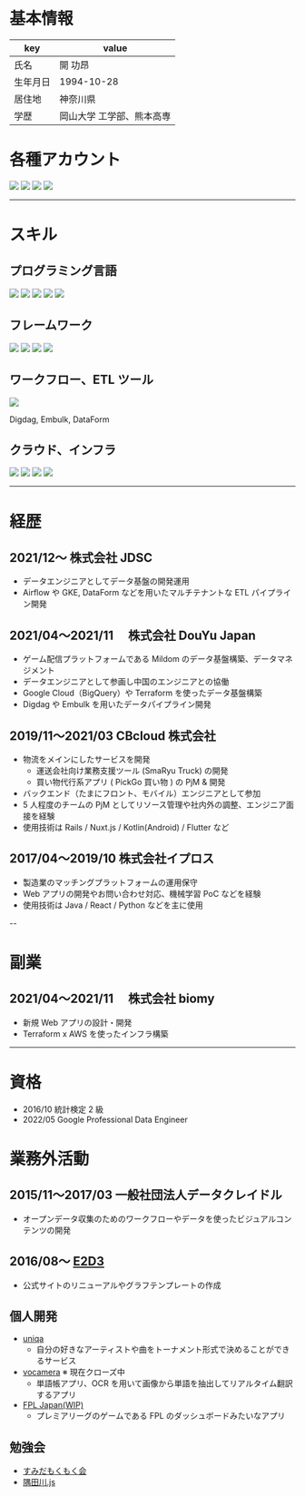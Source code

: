 # 基本情報

| key      | value                     |
| -------- | ------------------------- |
| 氏名     | 開 功昂                   |
| 生年月日 | 1994-10-28                |
| 居住地   | 神奈川県                  |
| 学歴     | 岡山大学 工学部、熊本高専 |

# 各種アカウント

<a href="https://github.com/hiracky16" target="_blank"><img src="https://img.shields.io/badge/hiracky16-12100E.svg?style=flat&logo=github"></a>
<a href="https://twitter.com/hiracky16" target="_blank"><img src="https://img.shields.io/badge/hiracky16-1DA1F2.svg?style=flat&logo=Twitter&logoColor=white"></a>
<a href="https://qiita.com/hiracky16" target="_blank"><img src="https://img.shields.io/badge/hiracky16-55C500.svg?style=flat&logo=qiita&logoColor=white"></a>
<a href="https://zenn.dev/hiracky16" target="_blank"><img src="https://img.shields.io/badge/hiracky16-3EA8FF.svg?style=flat&logo=Zenn&logoColor=white"></a>

---

# スキル

## プログラミング言語

<p>
<img src="https://img.shields.io/badge/Java-007396.svg?style=flat&logo=java">
<img src="https://img.shields.io/badge/Python-3776AB.svg?style=flat&logo=python&logoColor=white">
<img src="https://img.shields.io/badge/Ruby-CC342D.svg?style=flat&logo=ruby&logoColor=white">
<img src="https://img.shields.io/badge/TypeScript-3178C6.svg?style=flat&logo=typescript&logoColor=white">
<img src="https://img.shields.io/badge/JavaScript-F7DF1E.svg?style=flat&logo=javascript&logoColor=white">
</p>

## フレームワーク

<p>
<img src="https://img.shields.io/badge/Ruby%20on%20Rails-CC0000.svg?style=flat&logo=ruby%20on%20rails&logoColor=white">
<img src="https://img.shields.io/badge/Flutter-02569B.svg?style=flat&logo=flutter&logoColor=white">
<img src="https://img.shields.io/badge/Nuxt-00C58E.svg?style=flat&logo=Nuxt.js&logoColor=white">
<img src="https://img.shields.io/badge/Vue-00C58E.svg?style=flat&logo=vue.js&logoColor=white">
</p>

## ワークフロー、ETL ツール

<p>
<img src="https://img.shields.io/badge/Apache%20Airflow-017CEE.svg?style=flat&logo=Apache%20Airflow&logoColor=white">
</p>
<p>
Digdag, Embulk, DataForm
</p>

## クラウド、インフラ

<p>
<img src="https://img.shields.io/badge/AWS-232F3E.svg?style=flat&logo=amazon%20aws&logoColor=white">
<img src="https://img.shields.io/badge/Google%20Cloud-4285F4.svg?style=flat&logo=google%20cloud&logoColor=white">
<img src="https://img.shields.io/badge/terraform-7B42BC.svg?style=flat&logo=terraform&logoColor=white">
<img src="https://img.shields.io/badge/-Kubernetes-326CE5.svg?logo=kubernetes&style=plastic">
</p>

---

# 経歴

## 2021/12〜 株式会社 JDSC

- データエンジニアとしてデータ基盤の開発運用
- Airflow や GKE, DataForm などを用いたマルチテナントな ETL パイプライン開発

## 2021/04〜2021/11 　株式会社 DouYu Japan

- ゲーム配信プラットフォームである Mildom のデータ基盤構築、データマネジメント
- データエンジニアとして参画し中国のエンジニアとの協働
- Google Cloud（BigQuery）や Terraform を使ったデータ基盤構築
- Digdag や Embulk を用いたデータパイプライン開発

## 2019/11〜2021/03 CBcloud 株式会社

- 物流をメインにしたサービスを開発
  - 運送会社向け業務支援ツール (SmaRyu Truck) の開発
  - 買い物代行系アプリ ( PickGo 買い物 ) の PjM & 開発
- バックエンド（たまにフロント、モバイル）エンジニアとして参加
- 5 人程度のチームの PjM としてリソース管理や社内外の調整、エンジニア面接を経験
- 使用技術は Rails / Nuxt.js / Kotlin(Android) / Flutter など

## 2017/04〜2019/10 株式会社イプロス

- 製造業のマッチングプラットフォームの運用保守
- Web アプリの開発やお問い合わせ対応、機械学習 PoC などを経験
- 使用技術は Java / React / Python などを主に使用

--

# 副業

## 2021/04〜2021/11 　株式会社 biomy

- 新規 Web アプリの設計・開発
- Terraform x AWS を使ったインフラ構築

---

# 資格

- 2016/10 統計検定 2 級
- 2022/05 Google Professional Data Engineer

# 業務外活動

## 2015/11〜2017/03 一般社団法人データクレイドル

- オープンデータ収集のためのワークフローやデータを使ったビジュアルコンテンツの開発

## 2016/08〜 [E2D3](http://e2d3.org/)

- 公式サイトのリニューアルやグラフテンプレートの作成

## 個人開発

- [uniqa](https://www.uniqa.site/)
  - 自分の好きなアーティストや曲をトーナメント形式で決めることができるサービス
- [vocamera](https://github.com/hiracky16/vocamera) ※ 現在クローズ中
  - 単語帳アプリ、OCR を用いて画像から単語を抽出してリアルタイム翻訳するアプリ
- [FPL Japan(WIP)](https://fpl-japan.web.app/)
  - プレミアリーグのゲームである FPL のダッシュボードみたいなアプリ

## 勉強会

- [すみだもくもく会](https://sumida-mokumoku.connpass.com/)
- [隅田川.js](https://sumidagawajs.connpass.com/)
